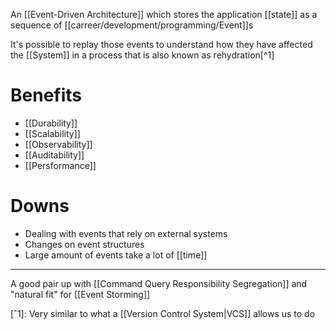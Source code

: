 An [[Event-Driven Architecture]] which stores the application [[state]] as a sequence of [[carreer/development/programming/Event]]s

It's possible to replay those events to understand how they have affected the [[System]] in a process that is also known as rehydration[^1]

# Benefits

- [[Durability]]
- [[Scalability]]
- [[Observability]]
- [[Auditability]]
- [[Persformance]]

# Downs

- Dealing with events that rely on external systems
- Changes on event structures
- Large amount of events take a lot of [[time]]

---

A good pair up with [[Command Query Responsibility Segregation]] and "natural fit" for [[Event Storming]]

[ˆ1]: Very similar to what a [[Version Control System|VCS]] allows us to do